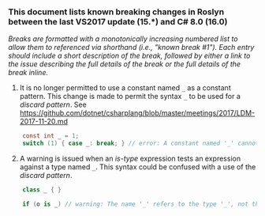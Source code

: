 ### This document lists known breaking changes in Roslyn between the last VS2017 update (15.*) and C# 8.0 (16.0)

*Breaks are formatted with a monotonically increasing numbered list to allow them to referenced via shorthand (i.e., "known break #1").
Each entry should include a short description of the break, followed by either a link to the issue describing the full details of the break or the full details of the break inline.*

1. It is no longer permitted to use a constant named `_` as a constant pattern. This change is made to permit the syntax `_` to be used for a *discard pattern*. See https://github.com/dotnet/csharplang/blob/master/meetings/2017/LDM-2017-11-20.md
  ``` c#
      const int _ = 1;
      switch (1) { case _: break; } // error: A constant named '_' cannot be used as a pattern.
  ```

2. A warning is issued when an *is-type* expression tests an expression against a type named `_`. This syntax could be confused with a use of the *discard pattern*.
  ``` c#
      class _ { }

      if (o is _) // warning: The name '_' refers to the type '_', not the discard pattern. Use '@_' for the type, or 'var _' to discard.
  ```
